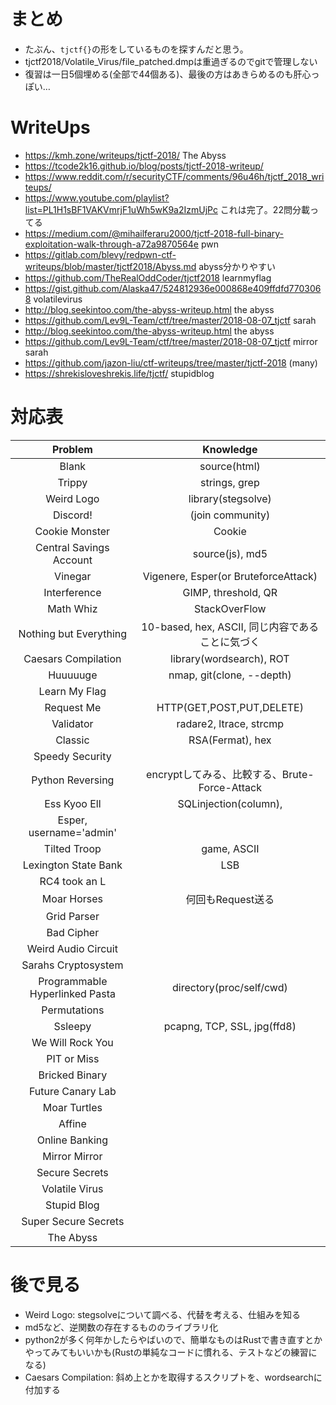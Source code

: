 # まとめ

- たぶん、`tjctf{}`の形をしているものを探すんだと思う。
- tjctf2018/Volatile_Virus/file_patched.dmpは重過ぎるのでgitで管理しない
- 復習は一日5個埋める(全部で44個ある)、最後の方はあきらめるのも肝心っぽい…

# WriteUps
- https://kmh.zone/writeups/tjctf-2018/ The Abyss
- https://tcode2k16.github.io/blog/posts/tjctf-2018-writeup/
- https://www.reddit.com/r/securityCTF/comments/96u46h/tjctf_2018_writeups/
- https://www.youtube.com/playlist?list=PL1H1sBF1VAKVmrjF1uWh5wK9a2IzmUjPc これは完了。22問分載ってる
- https://medium.com/@mihailferaru2000/tjctf-2018-full-binary-exploitation-walk-through-a72a9870564e pwn
- https://gitlab.com/blevy/redpwn-ctf-writeups/blob/master/tjctf2018/Abyss.md abyss分かりやすい
- https://github.com/TheRealOddCoder/tjctf2018 learnmyflag
- https://gist.github.com/Alaska47/524812936e000868e409ffdfd7703068 volatilevirus
- http://blog.seekintoo.com/the-abyss-writeup.html the abyss
- https://github.com/Lev9L-Team/ctf/tree/master/2018-08-07_tjctf sarah
- http://blog.seekintoo.com/the-abyss-writeup.html the abyss
- https://github.com/Lev9L-Team/ctf/tree/master/2018-08-07_tjctf mirror sarah
- https://github.com/jazon-liu/ctf-writeups/tree/master/tjctf-2018 (many)
- https://shrekisloveshrekis.life/tjctf/ stupidblog


# 対応表
| Problem | Knowledge |
|:-------:|:---------:|
| Blank | source(html) |
| Trippy | strings, grep |
| Weird Logo | library(stegsolve) |
| Discord! | (join community) |
| Cookie Monster | Cookie |
| Central Savings Account | source(js), md5 |
| Vinegar | Vigenere, Esper(or BruteforceAttack) |
| Interference | GIMP, threshold, QR |
| Math Whiz | StackOverFlow |
| Nothing but Everything | 10-based, hex, ASCII, 同じ内容であることに気づく | 
| Caesars Compilation | library(wordsearch), ROT |
| Huuuuuge | nmap, git(clone, --depth) |
| Learn My Flag ||
| Request Me | HTTP(GET,POST,PUT,DELETE) |
| Validator | radare2, ltrace, strcmp |
| Classic | RSA(Fermat), hex |
| Speedy Security ||
| Python Reversing | encryptしてみる、比較する、Brute-Force-Attack |
| Ess Kyoo Ell | SQLinjection(column),
 Esper, username='admin' |
| Tilted Troop | game, ASCII |
| Lexington State Bank | LSB |
| RC4 took an L ||
| Moar Horses | 何回もRequest送る |
| Grid Parser ||
| Bad Cipher ||
| Weird Audio Circuit ||
| Sarahs Cryptosystem ||
| Programmable Hyperlinked Pasta | directory(proc/self/cwd) |
| Permutations ||
| Ssleepy | pcapng, TCP, SSL, jpg(ffd8) |
| We Will Rock You |  |
| PIT or Miss ||
| Bricked Binary ||
| Future Canary Lab ||
| Moar Turtles ||
| Affine | |
| Online Banking ||
| Mirror Mirror ||
| Secure Secrets ||
| Volatile Virus ||
| Stupid Blog ||
| Super Secure Secrets ||
| The Abyss ||

# 後で見る
- Weird Logo: stegsolveについて調べる、代替を考える、仕組みを知る
- md5など、逆関数の存在するもののライブラリ化
- python2が多く何年かしたらやばいので、簡単なものはRustで書き直すとかやってみてもいいかも(Rustの単純なコードに慣れる、テストなどの練習になる)
- Caesars Compilation: 斜め上とかを取得するスクリプトを、wordsearchに付加する
